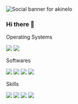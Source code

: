 ![Social banner for akinelo](https://raw.githubusercontent.com/akinelo/Akinelo/e23a2511b4d17ad415c511a4b8a4b2cfb0df6b9c/assets/Aki.svg)

### Hi there 👋

<summary>Operating Systems</summary>

![](https://img.shields.io/badge/OS-Windows-informational?style=flat&logo=windows&logoColor=white&color=0078D6)
![](https://img.shields.io/badge/OS-Linux-informational?style=flat&logo=linux&logoColor=white&color=2bbc8a)

<summary>Softwares</summary>

![](https://img.shields.io/badge/Adobe-Photoshop-informational?style=flat&logo=photoshop&logoColor=white&color=0078D6)
![](https://img.shields.io/badge/3D-Blender-informational?style=flat&logo=blender&logoColor=white&color=2bbc8a)
![](https://img.shields.io/badge/GameDev-UnrealEngine-informational?style=flat&logo=unrealengine&logoColor=white&color=2bbc8a)
![](https://img.shields.io/badge/GameDev-Unity-informational?style=flat&logo=Unity&logoColor=white&color=2bbc8a)

<summary>Skills</summary>

![](https://img.shields.io/badge/Code-HTML-informational?style=flat&logo=html5&logoColor=white&color=0078D6)
![](https://img.shields.io/badge/Code-CSS-informational?style=flat&logo=CSS3&logoColor=white&color=0078D6)
![](https://img.shields.io/badge/Code-PHP-informational?style=flat&logo=php&logoColor=white&color=0078D6)
![](https://img.shields.io/badge/Code-JS-informational?style=flat&logo=javascript&logoColor=white&color=0078D6)
